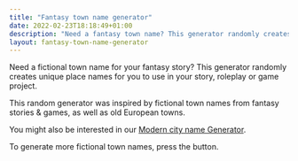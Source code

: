 ```yaml
---
title: "Fantasy town name generator"
date: 2022-02-23T18:18:49+01:00
description: "Need a fantasy town name? This generator randomly creates unique town names."
layout: fantasy-town-name-generator
---
```


Need a fictional town name for your fantasy story? This generator randomly creates unique place names for you to use in your story, roleplay or game project.

This random generator was inspired by fictional town names from fantasy stories & games, as well as old European towns.  

You might also be interested in our <a href="/city-name-generator/">Modern city name Generator</a>.

To generate more fictional town names, press the button.
